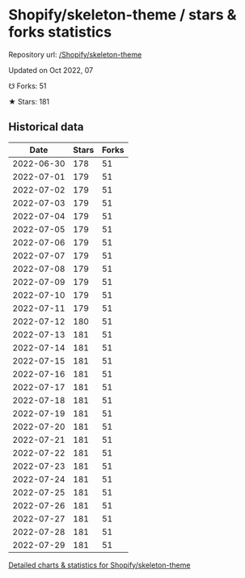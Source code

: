 # Shopify/skeleton-theme / stars & forks statistics

Repository url: [/Shopify/skeleton-theme](https://github.com/Shopify/skeleton-theme)

Updated on Oct 2022, 07

☋ Forks: 51

★ Stars: 181

## Historical data
| Date | Stars | Forks |
|------|-------|-------|
| 2022-06-30 | 178 | 51 | 
| 2022-07-01 | 179 | 51 | 
| 2022-07-02 | 179 | 51 | 
| 2022-07-03 | 179 | 51 | 
| 2022-07-04 | 179 | 51 | 
| 2022-07-05 | 179 | 51 | 
| 2022-07-06 | 179 | 51 | 
| 2022-07-07 | 179 | 51 | 
| 2022-07-08 | 179 | 51 | 
| 2022-07-09 | 179 | 51 | 
| 2022-07-10 | 179 | 51 | 
| 2022-07-11 | 179 | 51 | 
| 2022-07-12 | 180 | 51 | 
| 2022-07-13 | 181 | 51 | 
| 2022-07-14 | 181 | 51 | 
| 2022-07-15 | 181 | 51 | 
| 2022-07-16 | 181 | 51 | 
| 2022-07-17 | 181 | 51 | 
| 2022-07-18 | 181 | 51 | 
| 2022-07-19 | 181 | 51 | 
| 2022-07-20 | 181 | 51 | 
| 2022-07-21 | 181 | 51 | 
| 2022-07-22 | 181 | 51 | 
| 2022-07-23 | 181 | 51 | 
| 2022-07-24 | 181 | 51 | 
| 2022-07-25 | 181 | 51 | 
| 2022-07-26 | 181 | 51 | 
| 2022-07-27 | 181 | 51 | 
| 2022-07-28 | 181 | 51 | 
| 2022-07-29 | 181 | 51 | 


[Detailed charts & statistics for Shopify/skeleton-theme](https://reviewgithub.com/rep/Shopify/skeleton-theme)
